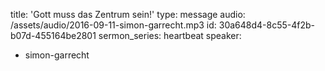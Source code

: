 title: 'Gott muss das Zentrum sein!'
type: message
audio: /assets/audio/2016-09-11-simon-garrecht.mp3
id: 30a648d4-8c55-4f2b-b07d-455164be2801
sermon_series: heartbeat
speaker:
  - simon-garrecht

